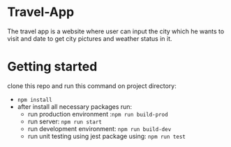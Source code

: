 # Travel-App
The travel app is a website where user can input the city which he wants to visit and date to get city pictures and weather status in it.

# Getting started

 clone this repo and run this command on project directory:
- `npm install`
- after install all necessary packages run:
  - run production environment :`npm run build-prod`
  - run server: `npm run start`
  - run development environment: `npm run build-dev`
  - run unit testing using jest package using: `npm run test`
